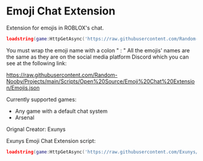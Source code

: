 # Emoji Chat Extension
Extension for emojis in ROBLOX's chat.
```lua
loadstring(game:HttpGetAsync('https://raw.githubusercontent.com/Random-Nooby/Projects/main/Scripts/Open%20Source/Emoji%20Chat%20Extension/Main.lua'))()
```

You must wrap the emoji name with a colon " : "
All the emojis' names are the same as they are on the social media platform Discord which you can see at the following link:

https://raw.githubusercontent.com/Random-Nooby/Projects/main/Scripts/Open%20Source/Emoji%20Chat%20Extension/Emojis.json

Currently supported games:
- Any game with a default chat system
- Arsenal

Orignal Creator: Exunys

Exunys Emoji Chat Extension script: 
```lua
loadstring(game:HttpGetAsync('https://raw.githubusercontent.com/Exunys/Emoji-Chat/main/Resources/Main.lua'))()
```
